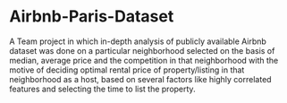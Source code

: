 # Airbnb-Paris-Dataset
A Team project in which in-depth analysis of publicly available Airbnb dataset was done on a particular neighborhood selected on the basis of median, average price and the competition in that neighborhood with the motive of deciding optimal rental price of property/listing in that neighborhood as a host, based on several factors like highly correlated features and selecting the time to list the property.
